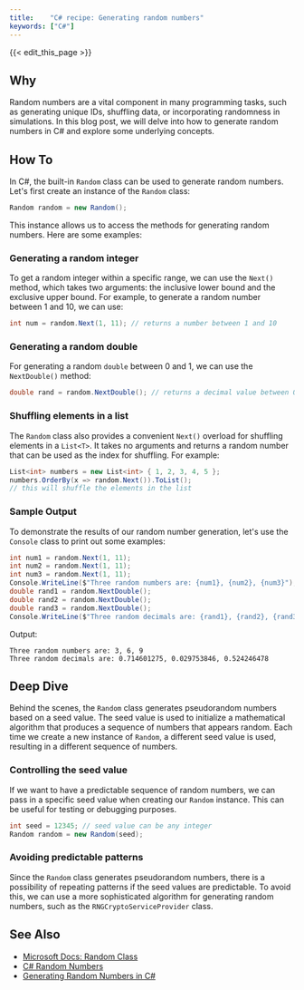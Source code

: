 ```yaml
---
title:    "C# recipe: Generating random numbers"
keywords: ["C#"]
---
```


{{< edit_this_page >}}

## Why
Random numbers are a vital component in many programming tasks, such as generating unique IDs, shuffling data, or incorporating randomness in simulations. In this blog post, we will delve into how to generate random numbers in C# and explore some underlying concepts.

## How To
In C#, the built-in `Random` class can be used to generate random numbers. Let's first create an instance of the `Random` class:

```C#
Random random = new Random();
```

This instance allows us to access the methods for generating random numbers. Here are some examples:

### Generating a random integer
To get a random integer within a specific range, we can use the `Next()` method, which takes two arguments: the inclusive lower bound and the exclusive upper bound. For example, to generate a random number between 1 and 10, we can use:

```C#
int num = random.Next(1, 11); // returns a number between 1 and 10
```

### Generating a random double
For generating a random `double` between 0 and 1, we can use the `NextDouble()` method:

```C#
double rand = random.NextDouble(); // returns a decimal value between 0 and 1
```

### Shuffling elements in a list
The `Random` class also provides a convenient `Next()` overload for shuffling elements in a `List<T>`. It takes no arguments and returns a random number that can be used as the index for shuffling. For example:

```C#
List<int> numbers = new List<int> { 1, 2, 3, 4, 5 };
numbers.OrderBy(x => random.Next()).ToList();
// this will shuffle the elements in the list
```

### Sample Output
To demonstrate the results of our random number generation, let's use the `Console` class to print out some examples:

```C#
int num1 = random.Next(1, 11); 
int num2 = random.Next(1, 11);
int num3 = random.Next(1, 11);
Console.WriteLine($"Three random numbers are: {num1}, {num2}, {num3}");
double rand1 = random.NextDouble();
double rand2 = random.NextDouble();
double rand3 = random.NextDouble();
Console.WriteLine($"Three random decimals are: {rand1}, {rand2}, {rand3}");
```

Output:
``` 
Three random numbers are: 3, 6, 9
Three random decimals are: 0.714601275, 0.029753846, 0.524246478
```

## Deep Dive
Behind the scenes, the `Random` class generates pseudorandom numbers based on a seed value. The seed value is used to initialize a mathematical algorithm that produces a sequence of numbers that appears random. Each time we create a new instance of `Random`, a different seed value is used, resulting in a different sequence of numbers.

### Controlling the seed value
If we want to have a predictable sequence of random numbers, we can pass in a specific seed value when creating our `Random` instance. This can be useful for testing or debugging purposes.

```C#
int seed = 12345; // seed value can be any integer
Random random = new Random(seed);
```

### Avoiding predictable patterns
Since the `Random` class generates pseudorandom numbers, there is a possibility of repeating patterns if the seed values are predictable. To avoid this, we can use a more sophisticated algorithm for generating random numbers, such as the `RNGCryptoServiceProvider` class.

## See Also
- [Microsoft Docs: Random Class](https://docs.microsoft.com/en-us/dotnet/api/system.random)
- [C# Random Numbers](https://www.c-sharpcorner.com/UploadFile/mahesh/RandomNumbers11142005003143AM/RandomNumbers.aspx)
- [Generating Random Numbers in C#](https://www.c-sharpcorner.com/blogs/magic-of-generating-random-numbers-in-c-sharp1)